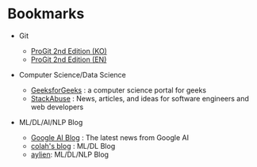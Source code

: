 # Bookmarks
* Git
  * [ProGit 2nd Edition (KO)](https://git-scm.com/book/ko/v2)
  * [ProGit 2nd Edition (EN)](https://git-scm.com/book/en/v2)

* Computer Science/Data Science
  * [GeeksforGeeks](https://www.geeksforgeeks.org) : a computer science portal for geeks
  * [StackAbuse](https//stackabuse.com) : News, articles, and ideas for software engineers and web developers

* ML/DL/AI/NLP Blog
  * [Google AI Blog](https://ai.googleblog.com/) : The latest news from Google AI
  * [colah's blog](http://colah.github.io/) : ML/DL Blog
  * [aylien](https://blog.aylien.com/): ML/DL/NLP Blog
